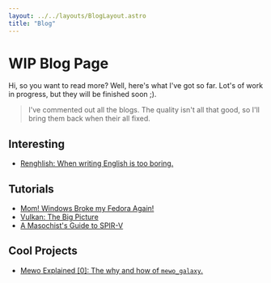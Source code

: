 ```yaml
---
layout: ../../layouts/BlogLayout.astro
title: "Blog"
---
```


# WIP Blog Page

Hi, so you want to read more?
Well, here's what I've got so far.
Lot's of work in progress, but they will be finished soon ;).

> I've commented out all the blogs.
> The quality isn't all that good, so I'll bring them back when their all fixed.

## Interesting

- [Renghlish: When writing English is too boring.](/blog/interesting/renghlish)
<!--  - [Modern Classic Tetris Is Alive, but Has Classic Tetris Died?](/blog/interesting/modern_classic_tetris) -->
<!-- - [Dancing on the Line of Requirement with LISP.](/blog/interesting/dancing_with_lisp) -->

## Tutorials

- [Mom! Windows Broke my Fedora Again!](/blog/tutorials/windows_fedora)
- [Vulkan: The Big Picture](/blog/tutorials/vulkan_big_picture)
- [A Masochist's Guide to SPIR-V](/blog/tutorials/guide_spirv)

## Cool Projects

- [Mewo Explained \[0\]: The why and how of `mewo_galaxy`.](/blog/coolprojects/mewo_explained_0)
